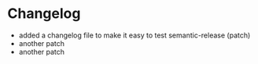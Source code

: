 # Changelog

* added a changelog file to make it easy to test semantic-release (patch)
* another patch
* another patch

